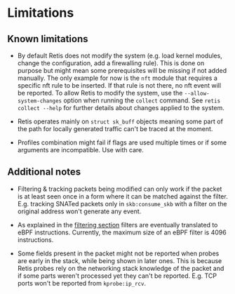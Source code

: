 # Limitations

## Known limitations

- By default Retis does not modify the system (e.g. load kernel modules, change
  the configuration, add a firewalling rule). This is done on purpose but might
  mean some prerequisites will be missing if not added manually. The only
  example for now is the `nft` module that requires a specific nft rule to be
  inserted. If that rule is not there, no nft event will be reported. To allow
  Retis to modify the system, use the `--allow-system-changes` option when
  running the `collect` command. See `retis collect --help` for further details
  about changes applied to the system.

- Retis operates mainly on `struct sk_buff` objects meaning some part of the path
  for locally generated traffic can't be traced at the moment.

- Profiles combination might fail if flags are used multiple times or if some
  arguments are incompatible. Use with care.

## Additional notes

- Filtering & tracking packets being modified can only work if the packet is at
  least seen once in a form where it can be matched against the filter. E.g.
  tracking SNATed packets only in `skb:consume_skb` with a filter on the
  original address won't generate any event.

- As explained in the [filtering section](https://retis.readthedocs.io/en/stable/#filtering)
  filters are eventually translated to eBPF instructions. Currently, the maximum
  size of an eBPF filter is 4096 instructions.

- Some fields present in the packet might not be reported when probes are early
  in the stack, while being shown in later ones. This is because Retis probes
  rely on the networking stack knowledge of the packet and if some parts weren't
  processed yet they can't be reported. E.g. TCP ports won't be reported from
  `kprobe:ip_rcv`.
